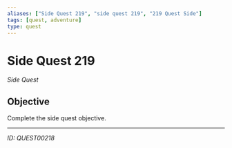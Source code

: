 ```yaml
---
aliases: ["Side Quest 219", "side quest 219", "219 Quest Side"]
tags: [quest, adventure]
type: quest
---
```


# Side Quest 219

*Side Quest*

## Objective
Complete the side quest objective.

---
*ID: QUEST00218*